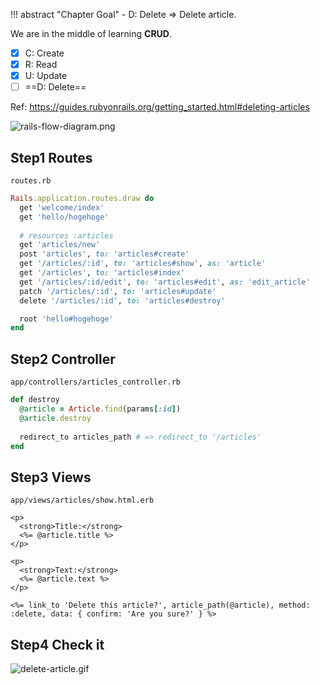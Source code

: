!!! abstract "Chapter Goal"
    - D: Delete => Delete article.


We are in the middle of learning **CRUD**.

* [x] C: Create
* [x] R: Read
* [x] U: Update
* [ ] ==D: Delete==

Ref: https://guides.rubyonrails.org/getting_started.html#deleting-articles

![rails-flow-diagram.png](https://storage.googleapis.com/coderhackers-assets/the-complete-webdev-with-rails-2020/rails-guide-basics/rails-flow-diagram.png)

## Step1 Routes
`routes.rb`
```ruby hl_lines="12"
Rails.application.routes.draw do
  get 'welcome/index'
  get 'hello/hogehoge'
  
  # resources :articles
  get 'articles/new'
  post 'articles', to: 'articles#create'
  get '/articles/:id', to: 'articles#show', as: 'article'
  get '/articles', to: 'articles#index'
  get '/articles/:id/edit', to: 'articles#edit', as: 'edit_article'
  patch '/articles/:id', to: 'articles#update'
  delete '/articles/:id', to: 'articles#destroy'

  root 'hello#hogehoge'
end
```

## Step2 Controller
`app/controllers/articles_controller.rb`
```ruby
def destroy
  @article = Article.find(params[:id])
  @article.destroy
 
  redirect_to articles_path # => redirect_to '/articles'
end
```

## Step3 Views
`app/views/articles/show.html.erb`
```erb hl_lines="11"
<p>
  <strong>Title:</strong>
  <%= @article.title %>
</p>
 
<p>
  <strong>Text:</strong>
  <%= @article.text %>
</p>

<%= link_to 'Delete this article?', article_path(@article), method: :delete, data: { confirm: 'Are you sure?' } %>
```

## Step4 Check it
![delete-article.gif](https://storage.googleapis.com/coderhackers-assets/the-complete-webdev-with-rails-2020/rails-guide-basics/delete-article.gif)